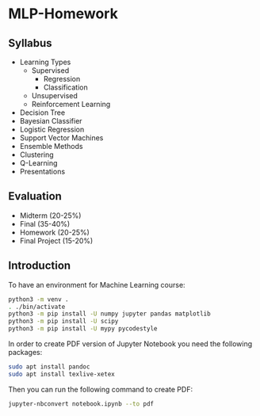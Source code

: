 # MLP-Homework
## Syllabus
- Learning Types
  - Supervised
    - Regression
    - Classification
  - Unsupervised
  - Reinforcement Learning
- Decision Tree
- Bayesian Classifier
- Logistic Regression
- Support Vector Machines
- Ensemble Methods
- Clustering
- Q-Learning
- Presentations

## Evaluation

- Midterm (20-25%)
- Final (35-40%)
- Homework (20-25%)
- Final Project (15-20%)

## Introduction
To have an environment for Machine Learning course:

```sh
python3 -m venv .
. ./bin/activate
python3 -m pip install -U numpy jupyter pandas matplotlib
python3 -m pip install -U scipy
python3 -m pip install -U mypy pycodestyle
```

In order to create PDF version of Jupyter Notebook you need the following packages:

```sh
sudo apt install pandoc
sudo apt install texlive-xetex
```

Then you can run the following command to create PDF:

```sh
jupyter-nbconvert notebook.ipynb --to pdf
```
